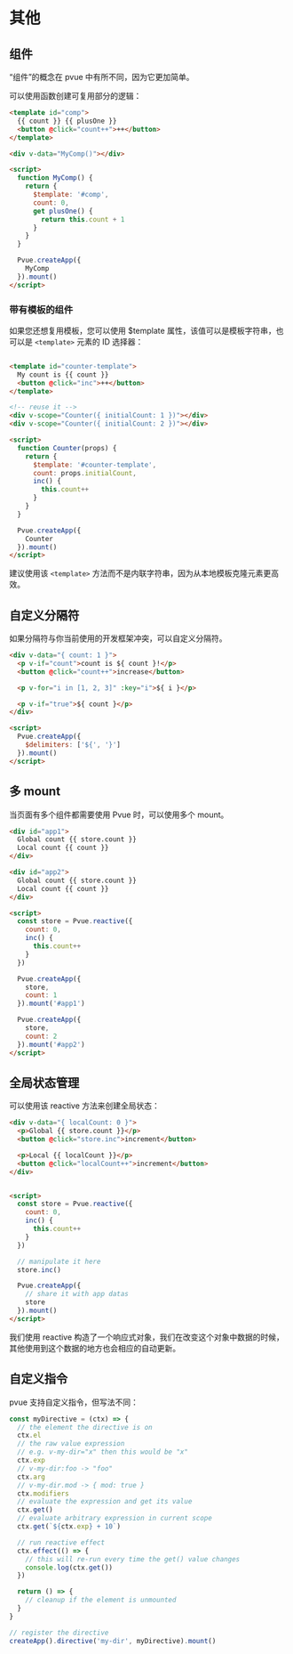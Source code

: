 # 其他

## 组件

“组件”的概念在 pvue 中有所不同，因为它更加简单。

可以使用函数创建可复用部分的逻辑：

```html
<template id="comp">
  {{ count }} {{ plusOne }}
  <button @click="count++">++</button>
</template>

<div v-data="MyComp()"></div>

<script>
  function MyComp() {
    return {
      $template: '#comp',
      count: 0,
      get plusOne() {
        return this.count + 1
      }
    }
  }

  Pvue.createApp({
    MyComp
  }).mount()
</script>
```

### 带有模板的组件

如果您还想复用模板，您可以使用 $template 属性，该值可以是模板字符串，也可以是 `<template>` 元素的 ID 选择器：

```html

<template id="counter-template">
  My count is {{ count }}
  <button @click="inc">++</button>
</template>

<!-- reuse it -->
<div v-scope="Counter({ initialCount: 1 })"></div>
<div v-scope="Counter({ initialCount: 2 })"></div>

<script>
  function Counter(props) {
    return {
      $template: '#counter-template',
      count: props.initialCount,
      inc() {
        this.count++
      }
    }
  }

  Pvue.createApp({
    Counter
  }).mount()
</script>
```

建议使用该 `<template>` 方法而不是内联字符串，因为从本地模板克隆元素更高效。



## 自定义分隔符

如果分隔符与你当前使用的开发框架冲突，可以自定义分隔符。

```html
<div v-data="{ count: 1 }">
  <p v-if="count">count is ${ count }!</p>
  <button @click="count++">increase</button>

  <p v-for="i in [1, 2, 3]" :key="i">${ i }</p>

  <p v-if="true">${ count }</p>
</div>

<script>
  Pvue.createApp({
    $delimiters: ['${', '}']
  }).mount()
</script>
```

## 多 mount

当页面有多个组件都需要使用 Pvue 时，可以使用多个 mount。

```html
<div id="app1">
  Global count {{ store.count }}
  Local count {{ count }}
</div>

<div id="app2">
  Global count {{ store.count }}
  Local count {{ count }}
</div>

<script>
  const store = Pvue.reactive({
    count: 0,
    inc() {
      this.count++
    }
  })

  Pvue.createApp({
    store,
    count: 1
  }).mount('#app1')

  Pvue.createApp({
    store,
    count: 2
  }).mount('#app2')
</script>
```

## 全局状态管理

可以使用该 reactive 方法来创建全局状态：

```html
<div v-data="{ localCount: 0 }">
  <p>Global {{ store.count }}</p>
  <button @click="store.inc">increment</button>

  <p>Local {{ localCount }}</p>
  <button @click="localCount++">increment</button>
</div>


<script>
  const store = Pvue.reactive({
    count: 0,
    inc() {
      this.count++
    }
  })

  // manipulate it here
  store.inc()

  Pvue.createApp({
    // share it with app datas
    store
  }).mount()
</script>
```

我们使用 reactive 构造了一个响应式对象，我们在改变这个对象中数据的时候，其他使用到这个数据的地方也会相应的自动更新。




## 自定义指令

pvue 支持自定义指令，但写法不同：

```js
const myDirective = (ctx) => {
  // the element the directive is on
  ctx.el
  // the raw value expression
  // e.g. v-my-dir="x" then this would be "x"
  ctx.exp
  // v-my-dir:foo -> "foo"
  ctx.arg
  // v-my-dir.mod -> { mod: true }
  ctx.modifiers
  // evaluate the expression and get its value
  ctx.get()
  // evaluate arbitrary expression in current scope
  ctx.get(`${ctx.exp} + 10`)

  // run reactive effect
  ctx.effect(() => {
    // this will re-run every time the get() value changes
    console.log(ctx.get())
  })

  return () => {
    // cleanup if the element is unmounted
  }
}

// register the directive
createApp().directive('my-dir', myDirective).mount()
```

